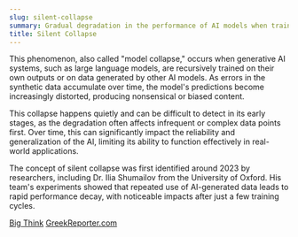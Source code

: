 ```yaml
---
slug: silent-collapse
summary: Gradual degradation in the performance of AI models when trained on synthetic data produced by other AIs, leading to a decline in output quality over successive iterations.
title: Silent Collapse
---
```


This phenomenon, also called "model collapse," occurs when generative AI systems, such as large language models, are recursively trained on their own outputs or on data generated by other AI models. As errors in the synthetic data accumulate over time, the model's predictions become increasingly distorted, producing nonsensical or biased content.

This collapse happens quietly and can be difficult to detect in its early stages, as the degradation often affects infrequent or complex data points first. Over time, this can significantly impact the reliability and generalization of the AI, limiting its ability to function effectively in real-world applications.

The concept of silent collapse was first identified around 2023 by researchers, including Dr. Ilia Shumailov from the University of Oxford. His team's experiments showed that repeated use of AI-generated data leads to rapid performance decay, with noticeable impacts after just a few training cycles​.

[Big Think](https://bigthink.com/the-future/ai-model-collapse/)
[GreekReporter.com](https://greekreporter.com/2024/08/29/ai-silent-self-destruction-threat-internet/)
